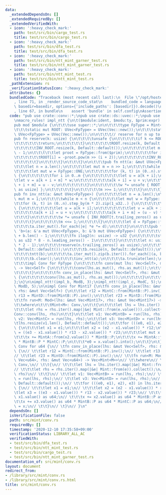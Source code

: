 ```yaml
---
data:
  _extendedDependsOn: []
  _extendedRequiredBy: []
  _extendedVerifiedWith:
  - icon: ':heavy_check_mark:'
    path: test/src/bin/cargo_test.rs
    title: test/src/bin/cargo_test.rs
  - icon: ':heavy_check_mark:'
    path: test/src/bin/dfa_test.rs
    title: test/src/bin/dfa_test.rs
  - icon: ':heavy_check_mark:'
    path: test/src/bin/ntt_mint_garner_test.rs
    title: test/src/bin/ntt_mint_garner_test.rs
  - icon: ':heavy_check_mark:'
    path: test/src/bin/ntt_mint_test.rs
    title: test/src/bin/ntt_mint_test.rs
  _pathExtension: rs
  _verificationStatusIcon: ':heavy_check_mark:'
  attributes: {}
  bundledCode: "Traceback (most recent call last):\n  File \"/opt/hostedtoolcache/Python/3.9.0/x64/lib/python3.9/site-packages/onlinejudge_verify/documentation/build.py\"\
    , line 71, in _render_source_code_stat\n    bundled_code = language.bundle(stat.path,\
    \ basedir=basedir, options={'include_paths': [basedir]}).decode()\n  File \"/opt/hostedtoolcache/Python/3.9.0/x64/lib/python3.9/site-packages/onlinejudge_verify/languages/user_defined.py\"\
    , line 67, in bundle\n    assert 'bundle' in self.config\nAssertionError\n"
  code: "pub use crate::conv::*;\npub use crate::ds::uvec::*;\npub use crate::mint::*;\n\
    \nmacro_rules! impl_ntt {\n\t($module:ident, $modu:ty, $prim:expr) => {\n\t\t\
    pub mod $module {\n\t\t\tuse super::*;\n\n\t\t\ttype FpType = Mint<$modu>;\n\n\
    \t\t\tstatic mut ROOT: UVec<FpType> = UVec(Vec::new());\n\t\t\tstatic mut INV_ROOT:\
    \ UVec<FpType> = UVec(Vec::new());\n\n\t\t\t// reserve for n up to 2^k\n\t\t\t\
    pub fn reserve(k: usize) {\n\t\t\t\tunsafe {\n\t\t\t\t\tif k <= ROOT.len() {\n\
    \t\t\t\t\t\treturn;\n\t\t\t\t\t}\n\t\t\t\t\tROOT.resize(k, Default::default());\n\
    \t\t\t\t\tINV_ROOT.resize(k, Default::default());\n\t\t\t\t\tlet m = FpType::P\
    \ - 1;\n\t\t\t\t\tlet proot = FpType::from($prim);\n\t\t\t\t\tfor i in 0..k {\n\
    \t\t\t\t\t\tROOT[i] = -proot.pow(m >> (i + 2));\n\t\t\t\t\t\tINV_ROOT[i] = ROOT[i].inv();\n\
    \t\t\t\t\t}\n\t\t\t\t}\n\t\t\t}\n\n\t\t\tpub fn ntt(a: &mut UVec<FpType>) {\n\t\
    \t\t\tlet n = a.len();\n\t\t\t\tlet mut m = n >> 1;\n\t\t\t\twhile m != 0 {\n\t\
    \t\t\t\tlet mut w = FpType::ONE;\n\t\t\t\t\tfor (k, t) in (0..n).step_by(m * 2).zip(1_u32..)\
    \ {\n\t\t\t\t\t\tfor i in 0..m {\n\t\t\t\t\t\t\tlet u = a[k + i];\n\t\t\t\t\t\t\
    \tlet v = a[k + i + m] * w;\n\t\t\t\t\t\t\ta[k + i] = u + v;\n\t\t\t\t\t\t\ta[k\
    \ + i + m] = u - v;\n\t\t\t\t\t\t}\n\t\t\t\t\t\tw *= unsafe { ROOT[t.trailing_zeros()\
    \ as usize] };\n\t\t\t\t\t}\n\t\t\t\t\tm >>= 1;\n\t\t\t\t}\n\t\t\t}\n\n\t\t\t\
    pub fn inv_ntt(a: &mut UVec<FpType>) {\n\t\t\t\tlet n = a.len();\n\t\t\t\tlet\
    \ mut m = 1;\n\t\t\t\twhile m < n {\n\t\t\t\t\tlet mut w = FpType::ONE;\n\t\t\t\
    \t\tfor (k, t) in (0..n).step_by(m * 2).zip(1_u32..) {\n\t\t\t\t\t\tfor i in 0..m\
    \ {\n\t\t\t\t\t\t\tlet u = a[k + i];\n\t\t\t\t\t\t\tlet v = a[k + i + m];\n\t\t\
    \t\t\t\t\ta[k + i] = u + v;\n\t\t\t\t\t\t\ta[k + i + m] = (u - v) * w;\n\t\t\t\
    \t\t\t}\n\t\t\t\t\t\tw *= unsafe { INV_ROOT[t.trailing_zeros() as usize] };\n\t\
    \t\t\t\t}\n\t\t\t\t\tm <<= 1;\n\t\t\t\t}\n\t\t\t\tlet d = FpType::from(n).inv();\n\
    \t\t\t\ta.iter_mut().for_each(|e| *e *= d);\n\t\t\t}\n\n\t\t\tpub fn conv<'a,\
    \ 'b>(a: &'a mut UVec<FpType>, b: &'b mut UVec<FpType>) {\n\t\t\t\tlet len = a.len()\
    \ + b.len() - 1;\n\t\t\t\tfn ilog2(n: usize) -> u32 {\n\t\t\t\t\tstd::mem::size_of::<usize>()\
    \ as u32 * 8 - n.leading_zeros() - 1\n\t\t\t\t}\n\t\t\t\tlet n: usize = 1 << ilog2(len\
    \ * 2 - 1);\n\t\t\t\treserve(n.trailing_zeros() as usize);\n\t\t\t\ta.resize(n,\
    \ Default::default());\n\t\t\t\tb.resize(n, Default::default());\n\t\t\t\tntt(a);\n\
    \t\t\t\tntt(b);\n\t\t\t\ta.iter_mut().zip(b.iter()).for_each(|(a, b)| *a *= *b);\n\
    \t\t\t\tb.clear();\n\t\t\t\tinv_ntt(a);\n\t\t\t\ta.truncate(len);\n\t\t\t}\n\n\
    \t\t\timpl Conv for FpType {\n\t\t\t\tfn conv(mut lhs: Vec<Self>, mut rhs: Vec<Self>)\
    \ -> Vec<Self> {\n\t\t\t\t\tconv(lhs.as_mut(), rhs.as_mut());\n\t\t\t\t\tlhs\n\
    \t\t\t\t}\n\t\t\t\tfn conv_in_place(lhs: &mut Vec<Self>, rhs: &mut Vec<Self>)\
    \ {\n\t\t\t\t\tconv(lhs.as_mut(), rhs.as_mut());\n\t\t\t\t}\n\t\t\t}\n\t\t}\n\t\
    };\n}\n\nimpl_ntt!(impl_b, ModB, 3);\nimpl_ntt!(impl_c, ModC, 5);\nimpl_ntt!(impl_d,\
    \ ModD, 5);\n\nimpl Conv for Mint17 {\n\tfn conv_in_place(lhs: &mut Vec<Self>,\
    \ rhs: &mut Vec<Self>) {\n\t\tlet r12 = MintC::from(MintB::P).inv();\n\t\tlet\
    \ r13 = MintD::from(MintB::P).inv();\n\t\tlet r23 = MintD::from(MintC::P).inv();\n\
    \t\tfn run<M: Mod>(lhs: &mut Vec<Mint17>, rhs: &mut Vec<Mint17>) -> Vec<Mint<M>>\n\
    \t\twhere\n\t\t\tMint<M>: Conv,\n\t\t{\n\t\t\tlet lhs = lhs.iter().map(|&e| Mint::from(e.value())).collect();\n\
    \t\t\tlet rhs = rhs.iter().map(|&e| Mint::from(e.value())).collect();\n\t\t\t\
    Conv::conv(lhs, rhs)\n\t\t}\n\t\tlet v1: Vec<MintB> = run(lhs, rhs);\n\t\tlet\
    \ v2: Vec<MintC> = run(lhs, rhs);\n\t\tlet v3: Vec<MintD> = run(lhs, rhs);\n\t\
    \tlhs.resize(v1.len(), Default::default());\n\t\tfor (((e0, e1), e2), e3) in lhs.iter_mut().zip(v1).zip(v2).zip(v3)\
    \ {\n\t\t\tlet x1 = e1;\n\t\t\tlet x2 = (e2 - x1.value()) * r12;\n\t\t\tlet x3\
    \ = ((e3 - x1.value()) * r13 - x2.value()) * r23;\n\t\t\tlet mut x = MintA::from(x1.value());\n\
    \t\t\tx += MintA::from(x2.value()) * MintB::P;\n\t\t\tx += MintA::from(x3.value())\
    \ * MintB::P * MintC::P;\n\t\t\t*e0 = x.value().into();\n\t\t}\n\t}\n}\n\n// impl\
    \ Conv for u64 {\n// \tfn conv_in_place(lhs: &mut Vec<Self>, rhs: &mut Vec<Self>)\
    \ {\n// \t\tlet r12 = MintC::from(MintB::P).inv();\n// \t\tlet r13 = MintD::from(MintB::P).inv();\n\
    // \t\tlet r23 = MintD::from(MintC::P).inv();\n// \t\tfn run<M: Mod>(lhs: &mut\
    \ Vec<u64>, rhs: &mut Vec<u64>) -> Vec<Mint<M>>\n// \t\twhere\n// \t\t\tMint<M>:\
    \ Conv,\n// \t\t{\n// \t\t\tlet lhs = lhs.iter().map(|&e| Mint::from(e)).collect();\n\
    // \t\t\tlet rhs = rhs.iter().map(|&e| Mint::from(e)).collect();\n// \t\t\tConv::conv(lhs,\
    \ rhs)\n// \t\t}\n// \t\tlet v1: Vec<MintB> = run(lhs, rhs);\n// \t\tlet v2: Vec<MintC>\
    \ = run(lhs, rhs);\n// \t\tlet v3: Vec<MintD> = run(lhs, rhs);\n// \t\tlhs.resize(v1.len(),\
    \ Default::default());\n// \t\tfor (((e0, e1), e2), e3) in lhs.iter_mut().zip(v1).zip(v2).zip(v3)\
    \ {\n// \t\t\tlet x1 = e1;\n// \t\t\tlet x2 = (e2 - x1.value()) * r12;\n// \t\t\
    \tlet x3 = ((e3 - x1.value()) * r13 - x2.value()) * r23;\n// \t\t\tlet mut x =\
    \ x1.value() as u64;\n// \t\t\tx += x2.value() as u64 * MintB::P as u64;\n// \t\
    \t\tx += x3.value() as u64 * MintB::P as u64 * MintC::P as u64;\n// \t\t\t*e0\
    \ = x;\n// \t\t}\n// \t}\n// }\n"
  dependsOn: []
  isVerificationFile: false
  path: src/mint/conv.rs
  requiredBy: []
  timestamp: '2020-12-10 17:35:58+09:00'
  verificationStatus: LIBRARY_ALL_AC
  verifiedWith:
  - test/src/bin/dfa_test.rs
  - test/src/bin/ntt_mint_test.rs
  - test/src/bin/cargo_test.rs
  - test/src/bin/ntt_mint_garner_test.rs
documentation_of: src/mint/conv.rs
layout: document
redirect_from:
- /library/src/mint/conv.rs
- /library/src/mint/conv.rs.html
title: src/mint/conv.rs
---
```

